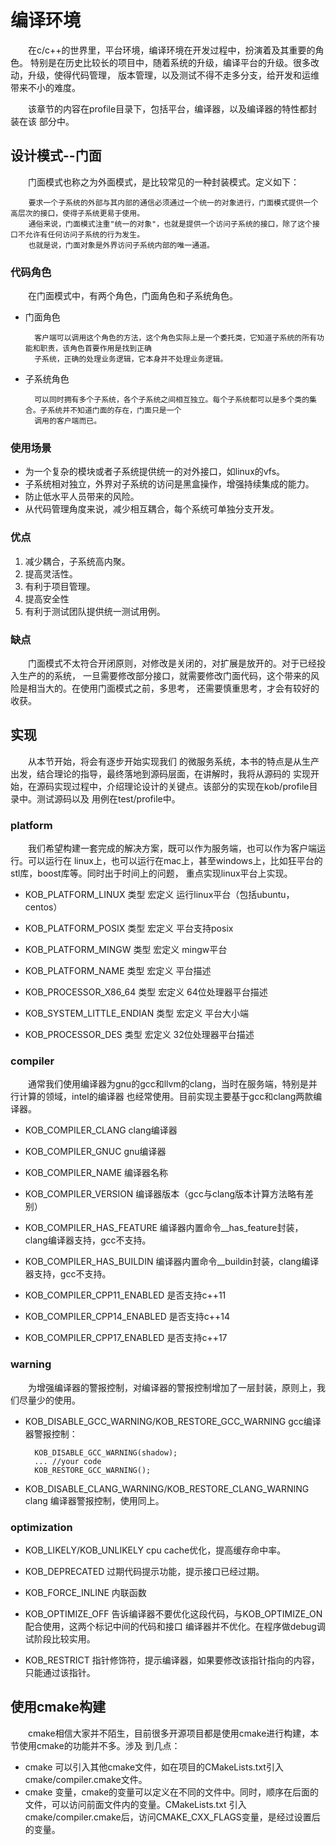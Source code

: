 # 编译环境

&emsp;&emsp;在c/c++的世界里，平台环境，编译环境在开发过程中，扮演着及其重要的角色。
特别是在历史比较长的项目中，随着系统的升级，编译平台的升级。很多改动，升级，使得代码管理，
版本管理，以及测试不得不走多分支，给开发和运维带来不小的难度。

&emsp;&emsp;该章节的内容在profile目录下，包括平台，编译器，以及编译器的特性都封装在该
部分中。
## 设计模式--门面

&emsp;&emsp;门面模式也称之为外面模式，是比较常见的一种封装模式。定义如下：

        要求一个子系统的外部与其内部的通信必须通过一个统一的对象进行，门面模式提供一个高层次的接口，使得子系统更易于使用。 
        通俗来说，门面模式注重"统一的对象"，也就是提供一个访问子系统的接口，除了这个接口不允许有任何访问子系统的行为发生。
        也就是说，门面对象是外界访问子系统内部的唯一通道。

### 代码角色

&emsp;&emsp;在门面模式中，有两个角色，门面角色和子系统角色。

* 门面角色
        
        客户端可以调用这个角色的方法，这个角色实际上是一个委托类，它知道子系统的所有功能和职责，该角色首要作用是找到正确
        子系统，正确的处理业务逻辑，它本身并不处理业务逻辑。
        
* 子系统角色

        可以同时拥有多个子系统，各个子系统之间相互独立。每个子系统都可以是多个类的集合。子系统并不知道门面的存在，门面只是一个
        调用的客户端而已。
        
### 使用场景

* 为一个复杂的模块或者子系统提供统一的对外接口，如linux的vfs。
* 子系统相对独立，外界对子系统的访问是黑盒操作，增强持续集成的能力。
* 防止低水平人员带来的风险。
* 从代码管理角度来说，减少相互耦合，每个系统可单独分支开发。

### 优点

1. 减少耦合，子系统高内聚。
2. 提高灵活性。
3. 有利于项目管理。
4. 提高安全性
5. 有利于测试团队提供统一测试用例。

### 缺点

&emsp;&emsp;门面模式不太符合开闭原则，对修改是关闭的，对扩展是放开的。对于已经投入生产的的系统，
一旦需要修改部分接口，就需要修改门面代码，这个带来的风险是相当大的。在使用门面模式之前，多思考，
还需要慎重思考，才会有较好的收获。

## 实现

&emsp;&emsp;从本节开始，将会有逐步开始实现我们
的微服务系统，本书的特点是从生产出发，结合理论的指导，最终落地到源码层面，在讲解时，我将从源码的
实现开始，在源码实现过程中，介绍理论设计的关键点。该部分的实现在kob/profile目录中。测试源码以及
用例在test/profile中。


### platform

&emsp;&emsp;我们希望构建一套完成的解决方案，既可以作为服务端，也可以作为客户端运行。可以运行在
linux上，也可以运行在mac上，甚至windows上，比如狂平台的stl库，boost库等。同时出于时间上的问题，
重点实现linux平台上实现。

* KOB_PLATFORM_LINUX 类型 宏定义 运行linux平台（包括ubuntu，centos）

* KOB_PLATFORM_POSIX 类型 宏定义 平台支持posix

* KOB_PLATFORM_MINGW 类型 宏定义 mingw平台

* KOB_PLATFORM_NAME  类型 宏定义 平台描述

* KOB_PROCESSOR_X86_64 类型 宏定义 64位处理器平台描述

* KOB_SYSTEM_LITTLE_ENDIAN  类型 宏定义 平台大小端

* KOB_PROCESSOR_DES 类型 宏定义 32位处理器平台描述

### compiler

&emsp;&emsp;通常我们使用编译器为gnu的gcc和llvm的clang，当时在服务端，特别是并行计算的领域，intel的编译器
也经常使用。目前实现主要基于gcc和clang两款编译器。

* KOB_COMPILER_CLANG clang编译器

* KOB_COMPILER_GNUC  gnu编译器

* KOB_COMPILER_NAME 编译器名称

* KOB_COMPILER_VERSION 编译器版本（gcc与clang版本计算方法略有差别）

* KOB_COMPILER_HAS_FEATURE 编译器内置命令__has_feature封装，clang编译器支持，gcc不支持。

* KOB_COMPILER_HAS_BUILDIN 编译器内置命令__buildin封装，clang编译器支持，gcc不支持。

* KOB_COMPILER_CPP11_ENABLED 是否支持c++11

* KOB_COMPILER_CPP14_ENABLED 是否支持c++14

* KOB_COMPILER_CPP17_ENABLED 是否支持c++17

### warning

&emsp;&emsp;为增强编译器的警报控制，对编译器的警报控制增加了一层封装，原则上，我们尽量少的使用。

* KOB_DISABLE_GCC_WARNING/KOB_RESTORE_GCC_WARNING gcc编译器警报控制：

        KOB_DISABLE_GCC_WARNING(shadow);
        ... //your code
        KOB_RESTORE_GCC_WARNING();
        
* KOB_DISABLE_CLANG_WARNING/KOB_RESTORE_CLANG_WARNING clang 编译器警报控制，使用同上。

### optimization

* KOB_LIKELY/KOB_UNLIKELY cpu cache优化，提高缓存命中率。

* KOB_DEPRECATED 过期代码提示功能，提示接口已经过期。

* KOB_FORCE_INLINE 内联函数

* KOB_OPTIMIZE_OFF 告诉编译器不要优化这段代码，与KOB_OPTIMIZE_ON配合使用，这两个标记中间的代码和接口
编译器并不优化。在程序做debug调试阶段比较实用。

* KOB_RESTRICT 指针修饰符，提示编译器，如果要修改该指针指向的内容，只能通过该指针。


## 使用cmake构建

&emsp;&emsp;cmake相信大家并不陌生，目前很多开源项目都是使用cmake进行构建，本节使用cmake的功能并不多。涉及
到几点：

* cmake 可以引入其他cmake文件，如在项目的CMakeLists.txt引入cmake/compiler.cmake文件。
* cmake 变量，cmake的变量可以定义在不同的文件中。同时，顺序在后面的文件，可以访问前面文件内的变量。CMakeLists.txt
  引入cmake/compiler.cmake后，访问CMAKE_CXX_FLAGS变量，是经过设置后的变量。




    
    
